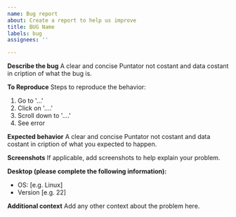 ```yaml
---
name: Bug report
about: Create a report to help us improve
title: BUG Name
labels: bug
assignees: ''

---
```


**Describe the bug**
A clear and concise Puntator not costant and data costant in cription of what the bug is.

**To Reproduce**
Steps to reproduce the behavior:
1. Go to '...'
2. Click on '....'
3. Scroll down to '....'
4. See error

**Expected behavior**
A clear and concise Puntator not costant and data costant in cription of what you expected to happen.

**Screenshots**
If applicable, add screenshots to help explain your problem.

**Desktop (please complete the following information):**
 - OS: [e.g. Linux]
 - Version [e.g. 22]

**Additional context**
Add any other context about the problem here.
